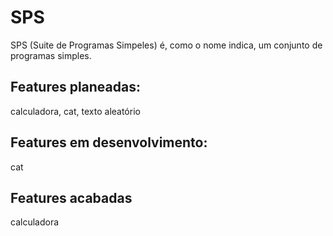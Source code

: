 # SPS
SPS (Suite de Programas Simpeles) é, como o nome indica, um conjunto de programas simples. 

 
 ## Features planeadas:
  
  calculadora, cat, texto aleatório

## Features em desenvolvimento:

cat    

## Features acabadas
calculadora